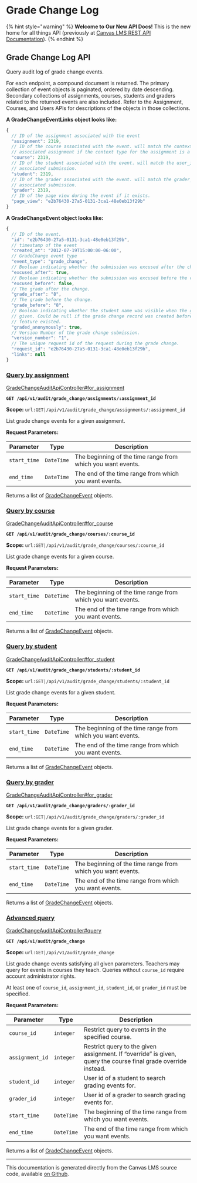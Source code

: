 # Grade Change Log

{% hint style="warning" %}
**Welcome to Our New API Docs!** This is the new home for all things API (previously at [Canvas LMS REST API Documentation](https://api.instructure.com)).
{% endhint %}

## Grade Change Log API

Query audit log of grade change events.

For each endpoint, a compound document is returned. The primary collection of event objects is paginated, ordered by date descending. Secondary collections of assignments, courses, students and graders related to the returned events are also included. Refer to the Assignment, Courses, and Users APIs for descriptions of the objects in those collections.

**A GradeChangeEventLinks object looks like:**

```js
{
  // ID of the assignment associated with the event
  "assignment": 2319,
  // ID of the course associated with the event. will match the context_id in the
  // associated assignment if the context type for the assignment is a course
  "course": 2319,
  // ID of the student associated with the event. will match the user_id in the
  // associated submission.
  "student": 2319,
  // ID of the grader associated with the event. will match the grader_id in the
  // associated submission.
  "grader": 2319,
  // ID of the page view during the event if it exists.
  "page_view": "e2b76430-27a5-0131-3ca1-48e0eb13f29b"
}
```

**A GradeChangeEvent object looks like:**

```js
{
  // ID of the event.
  "id": "e2b76430-27a5-0131-3ca1-48e0eb13f29b",
  // timestamp of the event
  "created_at": "2012-07-19T15:00:00-06:00",
  // GradeChange event type
  "event_type": "grade_change",
  // Boolean indicating whether the submission was excused after the change.
  "excused_after": true,
  // Boolean indicating whether the submission was excused before the change.
  "excused_before": false,
  // The grade after the change.
  "grade_after": "8",
  // The grade before the change.
  "grade_before": "8",
  // Boolean indicating whether the student name was visible when the grade was
  // given. Could be null if the grade change record was created before this
  // feature existed.
  "graded_anonymously": true,
  // Version Number of the grade change submission.
  "version_number": "1",
  // The unique request id of the request during the grade change.
  "request_id": "e2b76430-27a5-0131-3ca1-48e0eb13f29b",
  "links": null
}
```

### [Query by assignment](#method.grade_change_audit_api.for_assignment) <a href="#method.grade_change_audit_api.for_assignment" id="method.grade_change_audit_api.for_assignment"></a>

[GradeChangeAuditApiController#for_assignment](https://github.com/instructure/canvas-lms/blob/master/app/controllers/grade_change_audit_api_controller.rb)

**`GET /api/v1/audit/grade_change/assignments/:assignment_id`**

**Scope:** `url:GET|/api/v1/audit/grade_change/assignments/:assignment_id`

List grade change events for a given assignment.

**Request Parameters:**

| Parameter    | Type       | Description                                                 |
| ------------ | ---------- | ----------------------------------------------------------- |
| `start_time` | `DateTime` | The beginning of the time range from which you want events. |
| `end_time`   | `DateTime` | The end of the time range from which you want events.       |

Returns a list of [GradeChangeEvent](#gradechangeevent) objects.

### [Query by course](#method.grade_change_audit_api.for_course) <a href="#method.grade_change_audit_api.for_course" id="method.grade_change_audit_api.for_course"></a>

[GradeChangeAuditApiController#for_course](https://github.com/instructure/canvas-lms/blob/master/app/controllers/grade_change_audit_api_controller.rb)

**`GET /api/v1/audit/grade_change/courses/:course_id`**

**Scope:** `url:GET|/api/v1/audit/grade_change/courses/:course_id`

List grade change events for a given course.

**Request Parameters:**

| Parameter    | Type       | Description                                                 |
| ------------ | ---------- | ----------------------------------------------------------- |
| `start_time` | `DateTime` | The beginning of the time range from which you want events. |
| `end_time`   | `DateTime` | The end of the time range from which you want events.       |

Returns a list of [GradeChangeEvent](#gradechangeevent) objects.

### [Query by student](#method.grade_change_audit_api.for_student) <a href="#method.grade_change_audit_api.for_student" id="method.grade_change_audit_api.for_student"></a>

[GradeChangeAuditApiController#for_student](https://github.com/instructure/canvas-lms/blob/master/app/controllers/grade_change_audit_api_controller.rb)

**`GET /api/v1/audit/grade_change/students/:student_id`**

**Scope:** `url:GET|/api/v1/audit/grade_change/students/:student_id`

List grade change events for a given student.

**Request Parameters:**

| Parameter    | Type       | Description                                                 |
| ------------ | ---------- | ----------------------------------------------------------- |
| `start_time` | `DateTime` | The beginning of the time range from which you want events. |
| `end_time`   | `DateTime` | The end of the time range from which you want events.       |

Returns a list of [GradeChangeEvent](#gradechangeevent) objects.

### [Query by grader](#method.grade_change_audit_api.for_grader) <a href="#method.grade_change_audit_api.for_grader" id="method.grade_change_audit_api.for_grader"></a>

[GradeChangeAuditApiController#for_grader](https://github.com/instructure/canvas-lms/blob/master/app/controllers/grade_change_audit_api_controller.rb)

**`GET /api/v1/audit/grade_change/graders/:grader_id`**

**Scope:** `url:GET|/api/v1/audit/grade_change/graders/:grader_id`

List grade change events for a given grader.

**Request Parameters:**

| Parameter    | Type       | Description                                                 |
| ------------ | ---------- | ----------------------------------------------------------- |
| `start_time` | `DateTime` | The beginning of the time range from which you want events. |
| `end_time`   | `DateTime` | The end of the time range from which you want events.       |

Returns a list of [GradeChangeEvent](#gradechangeevent) objects.

### [Advanced query](#method.grade_change_audit_api.query) <a href="#method.grade_change_audit_api.query" id="method.grade_change_audit_api.query"></a>

[GradeChangeAuditApiController#query](https://github.com/instructure/canvas-lms/blob/master/app/controllers/grade_change_audit_api_controller.rb)

**`GET /api/v1/audit/grade_change`**

**Scope:** `url:GET|/api/v1/audit/grade_change`

List grade change events satisfying all given parameters. Teachers may query for events in courses they teach. Queries without `course_id` require account administrator rights.

At least one of `course_id`, `assignment_id`, `student_id`, or `grader_id` must be specified.

**Request Parameters:**

| Parameter       | Type       | Description                                                                                                    |
| --------------- | ---------- | -------------------------------------------------------------------------------------------------------------- |
| `course_id`     | `integer`  | Restrict query to events in the specified course.                                                              |
| `assignment_id` | `integer`  | Restrict query to the given assignment. If “override” is given, query the course final grade override instead. |
| `student_id`    | `integer`  | User id of a student to search grading events for.                                                             |
| `grader_id`     | `integer`  | User id of a grader to search grading events for.                                                              |
| `start_time`    | `DateTime` | The beginning of the time range from which you want events.                                                    |
| `end_time`      | `DateTime` | The end of the time range from which you want events.                                                          |

Returns a list of [GradeChangeEvent](#gradechangeevent) objects.

---

This documentation is generated directly from the Canvas LMS source code, available [on Github](https://github.com/instructure/canvas-lms).

